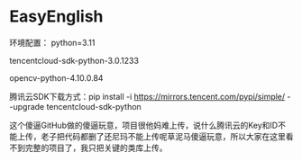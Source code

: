# EasyEnglish
环境配置：
python=3.11

tencentcloud-sdk-python-3.0.1233

opencv-python-4.10.0.84

腾讯云SDK下载方式：pip install -i https://mirrors.tencent.com/pypi/simple/ --upgrade tencentcloud-sdk-python

这个傻逼GitHub做的傻逼玩意，项目很他妈难上传，说什么腾讯云的Key和ID不能上传，老子把代码都删了还尼玛不能上传呢草泥马傻逼玩意，所以大家在这里看不到完整的项目了，我只把关键的类库上传。
